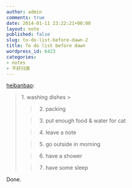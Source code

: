 ```yaml
---
author: admin
comments: true
date: 2014-01-11 23:22:21+00:00
layout: note
published: false
slug: to-do-list-before-dawn-2
title: To do list before dawn
wordpress_id: 6423
categories:
- notes
- 不好归类
---
```


[heibanbao](http://wangpei.me/post/72984541122/to-do-list-before-dawn):



<blockquote>  1. washing dishes
> 

>   2. packing
> 

>   3. put enough food & water for cat
> 

>   4. leave a note 
> 

>   5. go outside in morning
> 

>   6. have a shower
> 

>   7. have some sleep
> 
</blockquote>



Done.
